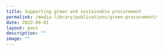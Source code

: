 ```yaml
---
title: Supporting green and sustainable procurement
permalink: /media-library/publications/green-procurement/
date: 2022-09-01
layout: post
description: ""
image: ""
---
```

